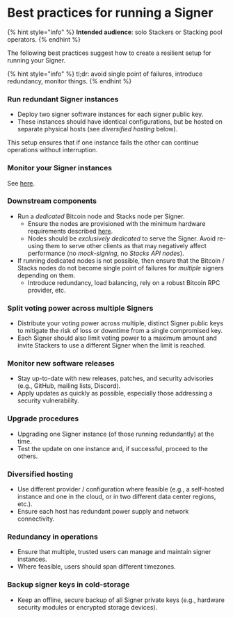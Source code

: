 # Best practices for running a Signer

{% hint style="info" %}
**Intended audience**: solo Stackers or Stacking pool operators.
{% endhint %}

The following best practices suggest how to create a resilient setup for running your Signer.

{% hint style="info" %}
tl;dr: avoid single point of failures, introduce redundancy, monitor things.
{% endhint %}

### Run redundant Signer instances

- Deploy two signer software instances for each signer public key.
- These instances should have identical configurations, but be hosted on
separate physical hosts (see *diversified hosting* below).

This setup ensures that if one instance fails the other can continue operations
without interruption.

### Monitor your Signer instances

See [here](https://www.notion.so/guides-and-tutorials/running-a-signer/how-to-monitor-signer.md).

### Downstream components

- Run a *dedicated* Bitcoin node and Stacks node per Signer.
    - Ensure the nodes are provisioned with the minimum hardware requirements
      described
      [here](https://docs.stacks.co/guides-and-tutorials/running-a-signer#minimum-system-requirements).
    - Nodes should be *exclusively dedicated* to serve the Signer. Avoid
      re-using them to serve other clients as that may negatively affect
      performance (no *mock-signing*, no *Stacks API nodes*).
- If running dedicated nodes is not possible, then ensure that the Bitcoin /
  Stacks nodes do not become single point of failures for *multiple* signers
  depending on them.
    - Introduce redundancy, load balancing, rely on a robust Bitcoin RPC
      provider, etc.

### Split voting power across multiple Signers

- Distribute your voting power across multiple, distinct Signer public keys to
  mitigate the risk of loss or downtime from a single compromised key.
- Each Signer should also limit voting power to a maximum amount and invite
  Stackers to use a different Signer when the limit is reached.

### Monitor new software releases

- Stay up-to-date with new releases, patches, and security advisories (e.g.,
  GitHub, mailing lists, Discord).
- Apply updates as quickly as possible, especially those addressing a security
  vulnerability.

### Upgrade procedures

- Upgrading one Signer instance (of those running redundantly) at the time.
- Test the update on one instance and, if successful, proceed to the others.

### Diversified hosting

- Use different provider / configuration where feasible (e.g., a self-hosted
  instance and one in the cloud, or in two different data center regions, etc.).
- Ensure each host has redundant power supply and network connectivity.

### Redundancy in operations

- Ensure that multiple, trusted users can manage and maintain signer instances.
- Where feasible, users should span different timezones.

### Backup signer keys in cold-storage

- Keep an offline, secure backup of all Signer private keys (e.g., hardware
  security modules or encrypted storage devices).

